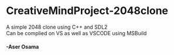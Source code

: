 # CreativeMindProject-2048clone
A simple 2048 clone using C++ and SDL2 <br>
Can be complied on VS as well as VSCODE using MSBuild

#### -Aser Osama 
